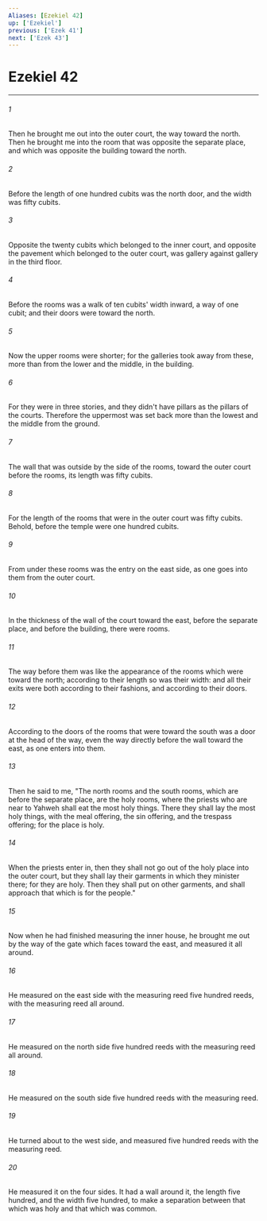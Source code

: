 ```yaml
---
Aliases: [Ezekiel 42]
up: ['Ezekiel']
previous: ['Ezek 41']
next: ['Ezek 43']
---
```

# Ezekiel 42
***





###### 1 

Then he brought me out into the outer court, the way toward the north. Then he brought me into the room that was opposite the separate place, and which was opposite the building toward the north. 



###### 2 

Before the length of one hundred cubits was the north door, and the width was fifty cubits. 



###### 3 

Opposite the twenty cubits which belonged to the inner court, and opposite the pavement which belonged to the outer court, was gallery against gallery in the third floor. 



###### 4 

Before the rooms was a walk of ten cubits' width inward, a way of one cubit; and their doors were toward the north. 



###### 5 

Now the upper rooms were shorter; for the galleries took away from these, more than from the lower and the middle, in the building. 



###### 6 

For they were in three stories, and they didn't have pillars as the pillars of the courts. Therefore the uppermost was set back more than the lowest and the middle from the ground. 



###### 7 

The wall that was outside by the side of the rooms, toward the outer court before the rooms, its length was fifty cubits. 



###### 8 

For the length of the rooms that were in the outer court was fifty cubits. Behold, before the temple were one hundred cubits. 



###### 9 

From under these rooms was the entry on the east side, as one goes into them from the outer court. 



###### 10 

In the thickness of the wall of the court toward the east, before the separate place, and before the building, there were rooms. 



###### 11 

The way before them was like the appearance of the rooms which were toward the north; according to their length so was their width: and all their exits were both according to their fashions, and according to their doors. 



###### 12 

According to the doors of the rooms that were toward the south was a door at the head of the way, even the way directly before the wall toward the east, as one enters into them. 



###### 13 

Then he said to me, "The north rooms and the south rooms, which are before the separate place, are the holy rooms, where the priests who are near to Yahweh shall eat the most holy things. There they shall lay the most holy things, with the meal offering, the sin offering, and the trespass offering; for the place is holy. 



###### 14 

When the priests enter in, then they shall not go out of the holy place into the outer court, but they shall lay their garments in which they minister there; for they are holy. Then they shall put on other garments, and shall approach that which is for the people." 



###### 15 

Now when he had finished measuring the inner house, he brought me out by the way of the gate which faces toward the east, and measured it all around. 



###### 16 

He measured on the east side with the measuring reed five hundred reeds, with the measuring reed all around. 



###### 17 

He measured on the north side five hundred reeds with the measuring reed all around. 



###### 18 

He measured on the south side five hundred reeds with the measuring reed. 



###### 19 

He turned about to the west side, and measured five hundred reeds with the measuring reed. 



###### 20 

He measured it on the four sides. It had a wall around it, the length five hundred, and the width five hundred, to make a separation between that which was holy and that which was common.
